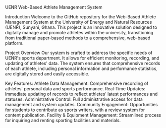 UENR Web-Based Athlete Management System

Introduction
Welcome to the GitHub repository for the Web-Based Athlete Management System at the University of Energy and Natural Resources (UENR), Sunyani, Ghana. This project is an innovative solution designed to digitally manage and promote athletes within the university, transitioning from traditional paper-based methods to a comprehensive, web-based platform.

Project Overview
Our system is crafted to address the specific needs of UENR's sports department. It allows for efficient monitoring, recording, and updating of athletes' data. The system ensures that comprehensive records of each athlete, including personal information and performance statistics, are digitally stored and easily accessible.

Key Features:
Athlete Data Management: Comprehensive recording of athletes' personal data and sports performance.
Real-Time Updates: Immediate updating of records to reflect athletes' latest performances and statuses.
Administrative Control: Full administrative access for data management and system updates.
Community Engagement: Opportunities for students to contribute as sports writers, with a review system for content publication.
Facility & Equipment Management: Streamlined process for inquiring and renting sporting facilities and materials.
